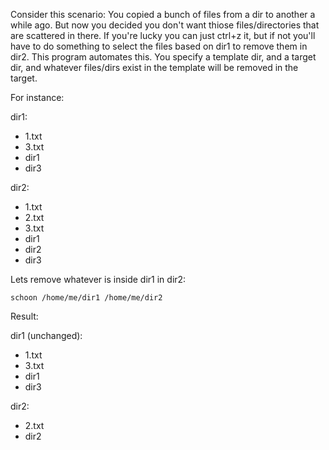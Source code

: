 Consider this scenario: You copied a bunch of files from a dir to another a while ago. But now you decided you don't want thiose files/directories that are scattered in there. If you're lucky you can just ctrl+z it, but if not you'll have to do something to select the files based on dir1 to remove them in dir2. This program automates this. You specify a template dir, and a target dir, and whatever files/dirs exist in the template will be removed in the target.

For instance:

dir1:
- 1.txt
- 3.txt
- dir1
- dir3

dir2:
- 1.txt
- 2.txt
- 3.txt
- dir1
- dir2
- dir3

Lets remove whatever is inside dir1 in dir2:

`schoon /home/me/dir1 /home/me/dir2`

Result:

dir1 (unchanged):
- 1.txt
- 3.txt
- dir1
- dir3

dir2:
- 2.txt
- dir2
